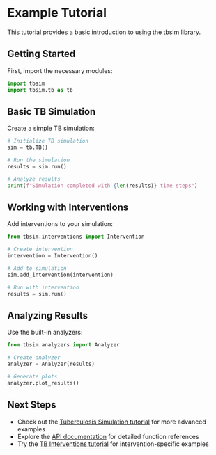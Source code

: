 # Example Tutorial

This tutorial provides a basic introduction to using the tbsim library.

## Getting Started

First, import the necessary modules:

```python
import tbsim
import tbsim.tb as tb
```

## Basic TB Simulation

Create a simple TB simulation:

```python
# Initialize TB simulation
sim = tb.TB()

# Run the simulation
results = sim.run()

# Analyze results
print(f"Simulation completed with {len(results)} time steps")
```

## Working with Interventions

Add interventions to your simulation:

```python
from tbsim.interventions import Intervention

# Create intervention
intervention = Intervention()

# Add to simulation
sim.add_intervention(intervention)

# Run with intervention
results = sim.run()
```

## Analyzing Results

Use the built-in analyzers:

```python
from tbsim.analyzers import Analyzer

# Create analyzer
analyzer = Analyzer(results)

# Generate plots
analyzer.plot_results()
```

## Next Steps

- Check out the [Tuberculosis Simulation tutorial](tuberculosis_sim.md) for more advanced examples
- Explore the [API documentation](../api/overview.md) for detailed function references
- Try the [TB Interventions tutorial](tb_interventions_tutorial.md) for intervention-specific examples 